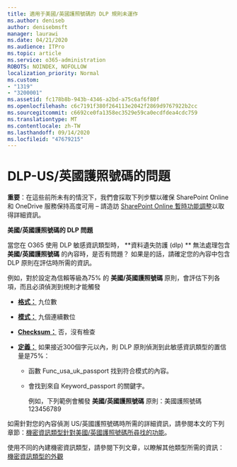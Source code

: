 ```yaml
---
title: 適用于美國/英國護照號碼的 DLP 規則未運作
ms.author: deniseb
author: denisebmsft
manager: laurawi
ms.date: 04/21/2020
ms.audience: ITPro
ms.topic: article
ms.service: o365-administration
ROBOTS: NOINDEX, NOFOLLOW
localization_priority: Normal
ms.custom:
- "1319"
- "3200001"
ms.assetid: fc178b8b-943b-4346-a2bd-a75c6af6f80f
ms.openlocfilehash: c6c7191f380f264113e2042f2869d9767922b2cc
ms.sourcegitcommit: c6692ce0fa1358ec3529e59ca0ecdfdea4cdc759
ms.translationtype: MT
ms.contentlocale: zh-TW
ms.lasthandoff: 09/14/2020
ms.locfileid: "47679215"
---
```

# <a name="problems-with-dlp---usuk-passport-numbers"></a>DLP-US/英國護照號碼的問題

**重要**：在這些前所未有的情況下，我們會採取下列步驟以確保 SharePoint Online 和 OneDrive 服務保持高度可用 – 請造訪 [SharePoint Online 暫時功能調整](https://aka.ms/ODSPAdjustments)以取得詳細資訊。

**美國/英國護照號碼的 DLP 問題**

當您在 O365 使用 DLP 敏感資訊類型時， **資料遺失防護 (dlp) ** 無法處理包含 **美國/英國護照號碼** 的內容時，是否有問題？ 如果是的話，請確定您的內容中包含 DLP 原則在評估時所需的資訊。
  
例如，對於設定為信賴等級為75% 的 **美國/英國護照號碼** 原則，會評估下列各項，而且必須偵測到規則才能觸發
  
- **[格式：](https://docs.microsoft.com/microsoft-365/compliance/sensitive-information-type-entity-definitions#format-77)** 九位數

- **[模式：](https://docs.microsoft.com/microsoft-365/compliance/sensitive-information-type-entity-definitions#pattern-77)** 九個連續數位

- **[Checksum：](https://docs.microsoft.com/microsoft-365/compliance/sensitive-information-type-entity-definitions#checksum-76)** 否，沒有檢查

- **[定義：](https://docs.microsoft.com/microsoft-365/compliance/sensitive-information-type-entity-definitions#definition-77)** 如果接近300個字元以內，則 DLP 原則偵測到此敏感資訊類型的置信量是75%：

  - 函數 Func_usa_uk_passport 找到符合模式的內容。

  - 會找到來自 Keyword_passport 的關鍵字。

    例如，下列範例會觸發 **美國/英國護照號碼** 原則：美國護照號碼123456789

如需針對您的內容偵測 US/英國護照號碼時所需的詳細資訊，請參閱本文的下列章節：[機密資訊類型針對美國/英國護照號碼所尋找的功能](https://docs.microsoft.com/microsoft-365/compliance/sensitive-information-type-entity-definitions#us--uk-passport-number)。
  
使用不同的內建機密資訊類型，請參閱下列文章，以瞭解其他類型所需的資訊： [機密資訊類型的外觀](https://docs.microsoft.com/microsoft-365/compliance/sensitive-information-type-entity-definitions)
  